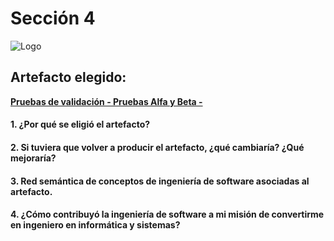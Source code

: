 # Sección 4

![Logo](https://cdn-icons.flaticon.com/png/512/2128/premium/2128722.png?token=exp=1637013000~hmac=022e257b0aeefc7fa9f9708e3d80ca13)

## Artefacto elegido:

**[Pruebas de validación - Pruebas Alfa y Beta -](https://github.com/ricardochianc/Portafolio_IngSoftware/tree/Seccion4/Seccion4/Pruebas%20de%20validacion%20-%20Alfa%20y%20Beta)**

#### 1. ¿Por qué se eligió el artefacto?

#### 2. Si tuviera que volver a producir el artefacto, ¿qué cambiaría? ¿Qué mejoraría?

#### 3. Red semántica de conceptos de ingeniería de software asociadas al artefacto.

#### 4. ¿Cómo contribuyó la ingeniería de software a mi misión de convertirme en ingeniero en informática y sistemas?